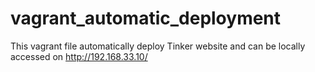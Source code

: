 # vagrant_automatic_deployment
This vagrant file automatically deploy Tinker website and can be locally accessed on http://192.168.33.10/
